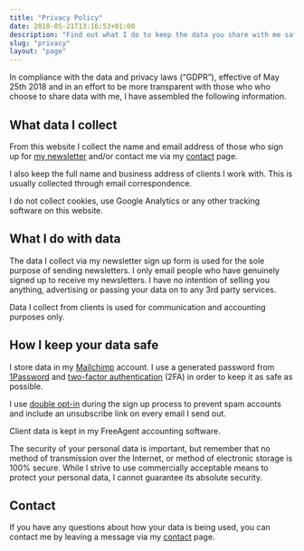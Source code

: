 ```yaml
---
title: "Privacy Policy"
date: 2018-05-21T13:16:53+01:00
description: "Find out what I do to keep the data you share with me safe, and how I comply with data and privacy laws"
slug: "privacy"
layout: "page"
---
```


In compliance with the data and privacy laws (“GDPR”), effective of May 25th 2018 and in an effort to be more transparent with those who who choose to share data with me, I have assembled the following information.

## What data I collect

From this website I collect the name and email address of those who sign up for [my newsletter](/newsletter/) and/or contact me via my [contact](/contact/) page.

I also keep the full name and business address of clients I work with. This is usually collected through email correspondence.

I do not collect cookies, use Google Analytics or any other tracking software on this website.

## What I do with data

The data I collect via my newsletter sign up form is used for the sole purpose of sending newsletters. I only email people who have genuinely signed up to receive my newsletters. I have no intention of selling you anything, advertising or passing your data on to any 3rd party services.

Data I collect from clients is used for communication and accounting purposes only.

## How I keep your data safe

I store data in my [Mailchimp](https://mailchimp.com/features/landing-pages/) account. I use a generated password from [1Password](https://1password.com/) and [two-factor authentication](https://en.wikipedia.org/wiki/Multi-factor_authentication) (2FA) in order to keep it as safe as possible.

I use [double opt-in](https://kb.mailchimp.com/lists/signup-forms/single-opt-in-vs.-double-opt-in) during the sign up process to prevent spam accounts and include an unsubscribe link on every email I send out.

Client data is kept in my FreeAgent accounting software.

The security of your personal data is important, but remember that no method of transmission over the Internet, or method of electronic storage is 100% secure. While I strive to use commercially acceptable means to protect your personal data, I cannot guarantee its absolute security.

## Contact

If you have any questions about how your data is being used, you can contact me by leaving a message via my [contact](https://harrycresswell.com/contact) page.
